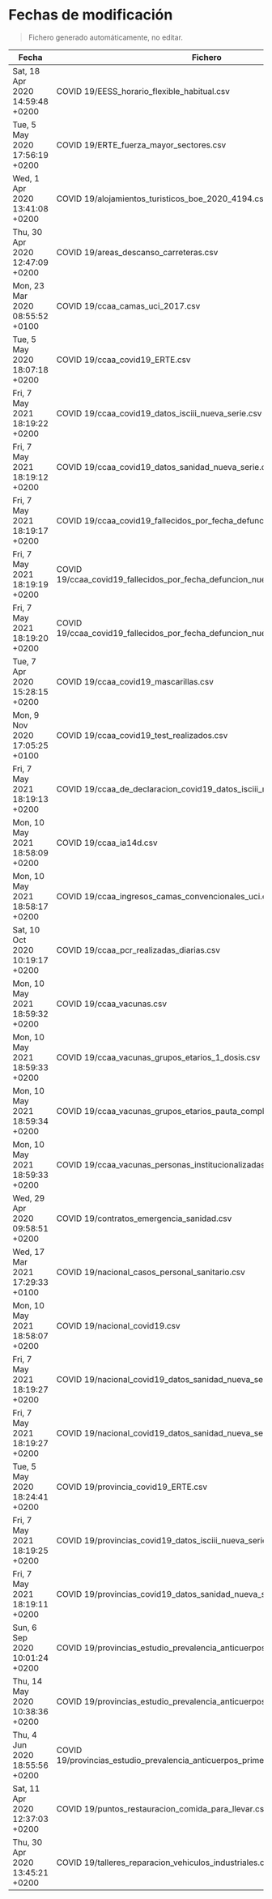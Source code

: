# Fechas de modificación

> Fichero generado automáticamente, no editar.

| Fecha                           | Fichero                  |
|---------------------------------|--------------------------|
| Sat, 18 Apr 2020 14:59:48 +0200  | COVID 19/EESS_horario_flexible_habitual.csv |
| Tue, 5 May 2020 17:56:19 +0200  | COVID 19/ERTE_fuerza_mayor_sectores.csv |
| Wed, 1 Apr 2020 13:41:08 +0200  | COVID 19/alojamientos_turisticos_boe_2020_4194.csv |
| Thu, 30 Apr 2020 12:47:09 +0200  | COVID 19/areas_descanso_carreteras.csv |
| Mon, 23 Mar 2020 08:55:52 +0100  | COVID 19/ccaa_camas_uci_2017.csv |
| Tue, 5 May 2020 18:07:18 +0200  | COVID 19/ccaa_covid19_ERTE.csv |
| Fri, 7 May 2021 18:19:22 +0200  | COVID 19/ccaa_covid19_datos_isciii_nueva_serie.csv |
| Fri, 7 May 2021 18:19:12 +0200  | COVID 19/ccaa_covid19_datos_sanidad_nueva_serie.csv |
| Fri, 7 May 2021 18:19:17 +0200  | COVID 19/ccaa_covid19_fallecidos_por_fecha_defuncion_nueva_serie.csv |
| Fri, 7 May 2021 18:19:19 +0200  | COVID 19/ccaa_covid19_fallecidos_por_fecha_defuncion_nueva_serie_long.csv |
| Fri, 7 May 2021 18:19:20 +0200  | COVID 19/ccaa_covid19_fallecidos_por_fecha_defuncion_nueva_serie_original.csv |
| Tue, 7 Apr 2020 15:28:15 +0200  | COVID 19/ccaa_covid19_mascarillas.csv |
| Mon, 9 Nov 2020 17:05:25 +0100  | COVID 19/ccaa_covid19_test_realizados.csv |
| Fri, 7 May 2021 18:19:13 +0200  | COVID 19/ccaa_de_declaracion_covid19_datos_isciii_nueva_serie.csv |
| Mon, 10 May 2021 18:58:09 +0200  | COVID 19/ccaa_ia14d.csv |
| Mon, 10 May 2021 18:58:17 +0200  | COVID 19/ccaa_ingresos_camas_convencionales_uci.csv |
| Sat, 10 Oct 2020 10:19:17 +0200  | COVID 19/ccaa_pcr_realizadas_diarias.csv |
| Mon, 10 May 2021 18:59:32 +0200  | COVID 19/ccaa_vacunas.csv |
| Mon, 10 May 2021 18:59:33 +0200  | COVID 19/ccaa_vacunas_grupos_etarios_1_dosis.csv |
| Mon, 10 May 2021 18:59:34 +0200  | COVID 19/ccaa_vacunas_grupos_etarios_pauta_completa.csv |
| Mon, 10 May 2021 18:59:33 +0200  | COVID 19/ccaa_vacunas_personas_institucionalizadas.csv |
| Wed, 29 Apr 2020 09:58:51 +0200  | COVID 19/contratos_emergencia_sanidad.csv |
| Wed, 17 Mar 2021 17:29:33 +0100  | COVID 19/nacional_casos_personal_sanitario.csv |
| Mon, 10 May 2021 18:58:07 +0200  | COVID 19/nacional_covid19.csv |
| Fri, 7 May 2021 18:19:27 +0200  | COVID 19/nacional_covid19_datos_sanidad_nueva_serie.csv |
| Fri, 7 May 2021 18:19:27 +0200  | COVID 19/nacional_covid19_datos_sanidad_nueva_serie_grupos_edad.csv |
| Tue, 5 May 2020 18:24:41 +0200  | COVID 19/provincia_covid19_ERTE.csv |
| Fri, 7 May 2021 18:19:25 +0200  | COVID 19/provincias_covid19_datos_isciii_nueva_serie.csv |
| Fri, 7 May 2021 18:19:11 +0200  | COVID 19/provincias_covid19_datos_sanidad_nueva_serie.csv |
| Sun, 6 Sep 2020 10:01:24 +0200  | COVID 19/provincias_estudio_prevalencia_anticuerpos_final.csv |
| Thu, 14 May 2020 10:38:36 +0200  | COVID 19/provincias_estudio_prevalencia_anticuerpos_primera_ronda.csv |
| Thu, 4 Jun 2020 18:55:56 +0200  | COVID 19/provincias_estudio_prevalencia_anticuerpos_primera_y_segunda_ronda.csv |
| Sat, 11 Apr 2020 12:37:03 +0200  | COVID 19/puntos_restauracion_comida_para_llevar.csv |
| Thu, 30 Apr 2020 13:45:21 +0200  | COVID 19/talleres_reparacion_vehiculos_industriales.csv |
